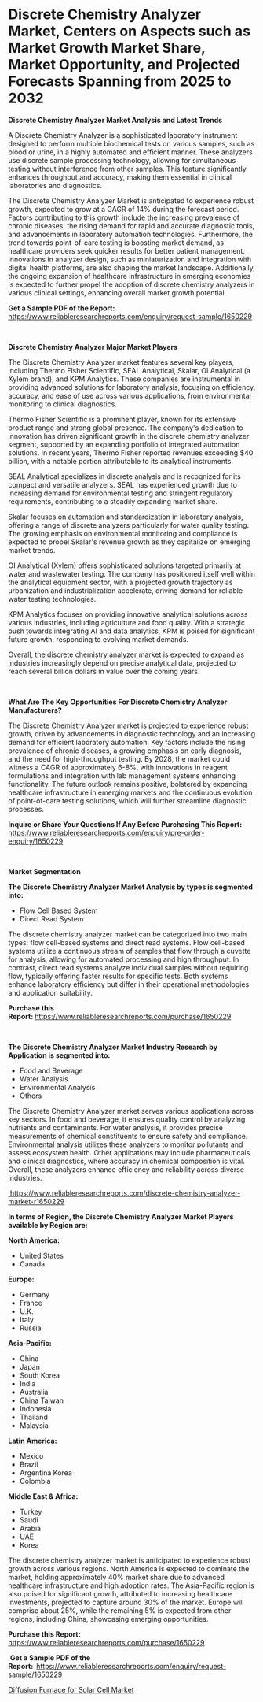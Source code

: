 <p><h1>Discrete Chemistry Analyzer Market, Centers on Aspects such as Market Growth Market Share, Market Opportunity, and Projected Forecasts Spanning from 2025 to 2032</h1></p><p><strong>Discrete Chemistry Analyzer Market Analysis and Latest Trends</strong></p>
<p><p>A Discrete Chemistry Analyzer is a sophisticated laboratory instrument designed to perform multiple biochemical tests on various samples, such as blood or urine, in a highly automated and efficient manner. These analyzers use discrete sample processing technology, allowing for simultaneous testing without interference from other samples. This feature significantly enhances throughput and accuracy, making them essential in clinical laboratories and diagnostics.</p><p>The Discrete Chemistry Analyzer Market is anticipated to experience robust growth, expected to grow at a CAGR of 14% during the forecast period. Factors contributing to this growth include the increasing prevalence of chronic diseases, the rising demand for rapid and accurate diagnostic tools, and advancements in laboratory automation technologies. Furthermore, the trend towards point-of-care testing is boosting market demand, as healthcare providers seek quicker results for better patient management. Innovations in analyzer design, such as miniaturization and integration with digital health platforms, are also shaping the market landscape. Additionally, the ongoing expansion of healthcare infrastructure in emerging economies is expected to further propel the adoption of discrete chemistry analyzers in various clinical settings, enhancing overall market growth potential.</p></p>
<p><strong>Get a Sample PDF of the Report:&nbsp;</strong> <a href="https://www.reliableresearchreports.com/enquiry/request-sample/1650229?utm_campaign=3183&utm_medium=2&utm_source=Github&utm_content=ia&utm_term=23032025&utm_id=discrete-chemistry-analyzer">https://www.reliableresearchreports.com/enquiry/request-sample/1650229</a></p>
<p>&nbsp;</p>
<p><strong>Discrete Chemistry Analyzer Major Market Players</strong></p>
<p><p>The Discrete Chemistry Analyzer market features several key players, including Thermo Fisher Scientific, SEAL Analytical, Skalar, OI Analytical (a Xylem brand), and KPM Analytics. These companies are instrumental in providing advanced solutions for laboratory analysis, focusing on efficiency, accuracy, and ease of use across various applications, from environmental monitoring to clinical diagnostics.</p><p>Thermo Fisher Scientific is a prominent player, known for its extensive product range and strong global presence. The company's dedication to innovation has driven significant growth in the discrete chemistry analyzer segment, supported by an expanding portfolio of integrated automation solutions. In recent years, Thermo Fisher reported revenues exceeding $40 billion, with a notable portion attributable to its analytical instruments.</p><p>SEAL Analytical specializes in discrete analysis and is recognized for its compact and versatile analyzers. SEAL has experienced growth due to increasing demand for environmental testing and stringent regulatory requirements, contributing to a steadily expanding market share.</p><p>Skalar focuses on automation and standardization in laboratory analysis, offering a range of discrete analyzers particularly for water quality testing. The growing emphasis on environmental monitoring and compliance is expected to propel Skalar's revenue growth as they capitalize on emerging market trends.</p><p>OI Analytical (Xylem) offers sophisticated solutions targeted primarily at water and wastewater testing. The company has positioned itself well within the analytical equipment sector, with a projected growth trajectory as urbanization and industrialization accelerate, driving demand for reliable water testing technologies.</p><p>KPM Analytics focuses on providing innovative analytical solutions across various industries, including agriculture and food quality. With a strategic push towards integrating AI and data analytics, KPM is poised for significant future growth, responding to evolving market demands.</p><p>Overall, the discrete chemistry analyzer market is expected to expand as industries increasingly depend on precise analytical data, projected to reach several billion dollars in value over the coming years.</p></p>
<p>&nbsp;</p>
<p><strong>What Are The Key Opportunities For Discrete Chemistry Analyzer Manufacturers?</strong></p>
<p><p>The Discrete Chemistry Analyzer market is projected to experience robust growth, driven by advancements in diagnostic technology and an increasing demand for efficient laboratory automation. Key factors include the rising prevalence of chronic diseases, a growing emphasis on early diagnosis, and the need for high-throughput testing. By 2028, the market could witness a CAGR of approximately 6-8%, with innovations in reagent formulations and integration with lab management systems enhancing functionality. The future outlook remains positive, bolstered by expanding healthcare infrastructure in emerging markets and the continuous evolution of point-of-care testing solutions, which will further streamline diagnostic processes.</p></p>
<p><strong>Inquire or Share Your Questions If Any Before Purchasing This Report:</strong> <a href="https://www.reliableresearchreports.com/enquiry/pre-order-enquiry/1650229?utm_campaign=3183&utm_medium=2&utm_source=Github&utm_content=ia&utm_term=23032025&utm_id=discrete-chemistry-analyzer">https://www.reliableresearchreports.com/enquiry/pre-order-enquiry/1650229</a></p>
<p>&nbsp;</p>
<p><strong>Market Segmentation</strong></p>
<p><strong>The Discrete Chemistry Analyzer Market Analysis by types is segmented into:</strong></p>
<p><ul><li>Flow Cell Based System</li><li>Direct Read System</li></ul></p>
<p><p>The discrete chemistry analyzer market can be categorized into two main types: flow cell-based systems and direct read systems. Flow cell-based systems utilize a continuous stream of samples that flow through a cuvette for analysis, allowing for automated processing and high throughput. In contrast, direct read systems analyze individual samples without requiring flow, typically offering faster results for specific tests. Both systems enhance laboratory efficiency but differ in their operational methodologies and application suitability.</p></p>
<p><strong>Purchase this Report:&nbsp;</strong><a href="https://www.reliableresearchreports.com/purchase/1650229?utm_campaign=3183&utm_medium=2&utm_source=Github&utm_content=ia&utm_term=23032025&utm_id=discrete-chemistry-analyzer">https://www.reliableresearchreports.com/purchase/1650229</a></p>
<p>&nbsp;</p>
<p><strong>The Discrete Chemistry Analyzer Market Industry Research by Application is segmented into:</strong></p>
<p><ul><li>Food and Beverage</li><li>Water Analysis</li><li>Environmental Analysis</li><li>Others</li></ul></p>
<p><p>The Discrete Chemistry Analyzer market serves various applications across key sectors. In food and beverage, it ensures quality control by analyzing nutrients and contaminants. For water analysis, it provides precise measurements of chemical constituents to ensure safety and compliance. Environmental analysis utilizes these analyzers to monitor pollutants and assess ecosystem health. Other applications may include pharmaceuticals and clinical diagnostics, where accuracy in chemical composition is vital. Overall, these analyzers enhance efficiency and reliability across diverse industries.</p></p>
<p><a href="https://www.reliableresearchreports.com/discrete-chemistry-analyzer-market-r1650229?utm_campaign=3183&utm_medium=2&utm_source=Github&utm_content=ia&utm_term=23032025&utm_id=discrete-chemistry-analyzer">&nbsp;https://www.reliableresearchreports.com/discrete-chemistry-analyzer-market-r1650229</a></p>
<p><strong>In terms of Region, the Discrete Chemistry Analyzer Market Players available by Region are:</strong></p>
<p>
    <p> <strong> North America: </strong>
        <ul>
            <li>United States</li>
            <li>Canada</li>
        </ul>
        </p> 
    <p> <strong> Europe: </strong>
        <ul>
            <li>Germany</li>
            <li>France</li>
            <li>U.K.</li>
            <li>Italy</li>
            <li>Russia</li>
        </ul>
        </p> 
    <p> <strong> Asia-Pacific: </strong>
        <ul>
            <li>China</li>
            <li>Japan</li>
            <li>South Korea</li>
            <li>India</li>
            <li>Australia</li>
            <li>China Taiwan</li>
            <li>Indonesia</li>
            <li>Thailand</li>
            <li>Malaysia</li>
        </ul>
        </p> 
    <p> <strong> Latin America: </strong>
        <ul>
            <li>Mexico</li>
            <li>Brazil</li>
            <li>Argentina Korea</li>
            <li>Colombia</li>
        </ul>
        </p> 
    <p> <strong> Middle East & Africa: </strong>
        <ul>
            <li>Turkey</li>
            <li>Saudi</li>
            <li>Arabia</li>
            <li>UAE</li>
            <li>Korea</li>
        </ul>
    </p>
    </p>
<p><p>The discrete chemistry analyzer market is anticipated to experience robust growth across various regions. North America is expected to dominate the market, holding approximately 40% market share due to advanced healthcare infrastructure and high adoption rates. The Asia-Pacific region is also poised for significant growth, attributed to increasing healthcare investments, projected to capture around 30% of the market. Europe will comprise about 25%, while the remaining 5% is expected from other regions, including China, showcasing emerging opportunities.</p></p>
<p><strong>Purchase this Report: </strong><a href="https://www.reliableresearchreports.com/purchase/1650229?utm_campaign=3183&utm_medium=2&utm_source=Github&utm_content=ia&utm_term=23032025&utm_id=discrete-chemistry-analyzer">https://www.reliableresearchreports.com/purchase/1650229</a></p>
<p>&nbsp;<strong>Get a Sample PDF of the Report:&nbsp;&nbsp;</strong><a href="https://www.reliableresearchreports.com/enquiry/request-sample/1650229?utm_campaign=3183&utm_medium=2&utm_source=Github&utm_content=ia&utm_term=23032025&utm_id=discrete-chemistry-analyzer">https://www.reliableresearchreports.com/enquiry/request-sample/1650229</a></p>
<p><strong></strong></p>
<p><p><a href="https://github.com/wynonachirei9/Market-Research-Report-List-1/blob/main/diffusion-furnace-for-solar-cell-market.md?utm_campaign=3183&utm_medium=2&utm_source=Github&utm_content=ia&utm_term=23032025&utm_id=discrete-chemistry-analyzer">Diffusion Furnace for Solar Cell Market</a></p></p>